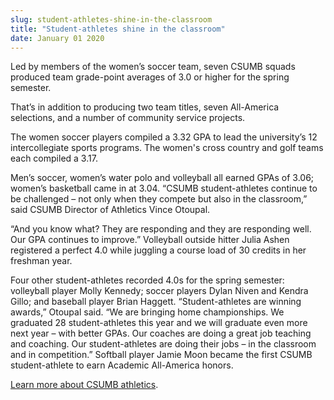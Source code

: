 ```yaml
---
slug: student-athletes-shine-in-the-classroom
title: "Student-athletes shine in the classroom"
date: January 01 2020
---
```


<p>Led by members of the women’s soccer team, seven CSUMB squads produced team grade-point averages of 3.0 or higher for the spring semester.
</p><p>That’s in addition to producing two team titles, seven All-America selections, and a number of community service projects.
</p><p>The women soccer players compiled a 3.32 GPA to lead the university’s 12 intercollegiate sports programs. The women's cross country and golf teams each compiled a 3.17.
</p><p>Men’s soccer, women’s water polo and volleyball all earned GPAs of 3.06; women’s basketball came in at 3.04. “CSUMB student-athletes continue to be challenged – not only when they compete but also in the classroom,” said CSUMB Director of Athletics Vince Otoupal.
</p><p>“And you know what? They are responding and they are responding well. Our GPA continues to improve.” Volleyball outside hitter Julia Ashen registered a perfect 4.0 while juggling a course load of 30 credits in her freshman year.
</p><p>Four other student-athletes recorded 4.0s for the spring semester: volleyball player Molly Kennedy; soccer players Dylan Niven and Kendra Gillo; and baseball player Brian Haggett. “Student-athletes are winning awards,” Otoupal said. “We are bringing home championships. We graduated 28 student-athletes this year and we will graduate even more next year – with better GPAs. Our coaches are doing a great job teaching and coaching. Our student-athletes are doing their jobs – in the classroom and in competition.” Softball player Jamie Moon became the first CSUMB student-athlete to earn Academic All-America honors.
</p><p><a href="http://otterathletics.com/">Learn more about CSUMB athletics</a>.
</p>
